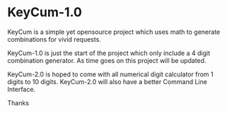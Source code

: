 # KeyCum-1.0
KeyCum is a simple yet opensource project which uses math to generate combinations for vivid requests.

KeyCum-1.0 is just the start of the project which only include a 4 digit combination generator.
As time goes on this project will be updated.

KeyCum-2.0 is hoped to come with all numerical digit calculator from 1 digits to 10 digits.
KeyCum-2.0 will also have a better Command Line Interface.

Thanks

